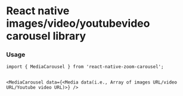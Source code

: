 # React native images/video/youtubevideo carousel library

### Usage

```
import { MediaCarousel } from 'react-native-zoom-carousel';


<MediaCarousel data={<Media data(i.e., Array of images URL/video URL/Youtube video URL)>} />


```
